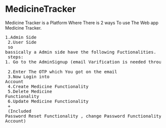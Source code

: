 # MedicineTracker
Medicine Tracker is a Platform Where There is 2 ways To use The Web app Medicine Tracker.<br/>
   <pre/>1.Admin Side<br/>
   2.User Side <br/>
so bassically a Admin side have the following Fuctionalities.<br/>
steps:   1. Go to the AdminSignup  (email Varification is needed through mail) <br/>
         2.Enter The OTP which You got on the email<br/>
         3.Now Login into Account<br/>
         4.Create Medicine Functionality<br/>
         5.Delete Medicine Functionality<br/>
         6.Update Medicine Functionality<br/>
               +<br/>
          (Included  Password Reset Functionality ,  change Password Functionality , Delete Account)<br/>
                 
   
